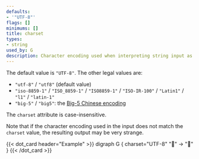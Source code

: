 ```yaml
---
defaults:
- '"UTF-8"'
flags: []
minimums: []
title: charset
types:
- string
used_by: G
description: Character encoding used when interpreting string input as a text label.
---
```

The default value is `"UTF-8"`. The other legal values are:

- `"utf-8"` / `"utf8"` (default value)
- `"iso-8859-1"` / `"ISO_8859-1"` / `"ISO8859-1"` / `"ISO-IR-100"` / `"Latin1"` / `"l1"` / `"latin-1"`
- `"big-5"` / `"big5"`: the [Big-5 Chinese encoding](https://en.wikipedia.org/wiki/Big5)

The `charset` attribute is case-insensitive.

Note that if the character encoding used in the input does not match the
`charset` value, the resulting output may be very strange.

{{< dot_card header="Example" >}}
digraph G {
  charset="UTF-8"
  "🍔" -> "💩"
}
{{< /dot_card >}}
